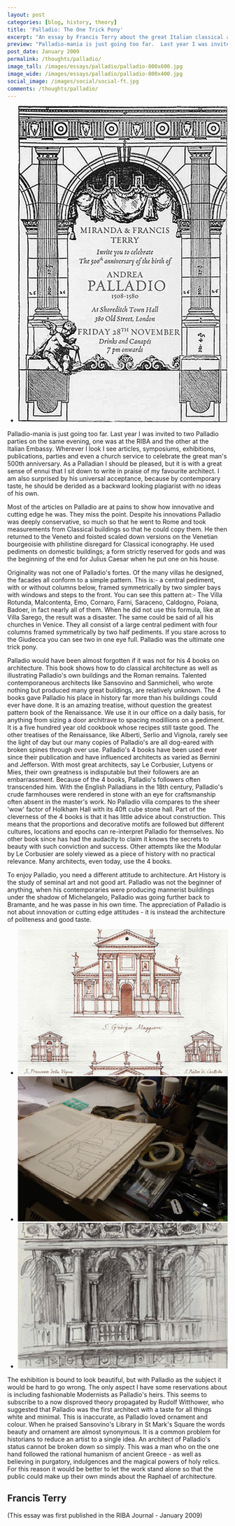 ```yaml
---
layout: post
categories: [blog, history, theory]
title: 'Palladio: The One Trick Pony'
excerpt: "An essay by Francis Terry about the great Italian classical architect Andrea Palladio discussing his achievements from the perspective of a modern designer"
preview: "Palladio-mania is just going too far.  Last year I was invited to two Palladio parties on the same evening, one was at the RIBA and the other at the Italian Embassy.  Wherever I look I see articles, symposiums, exhibitions, publications, parties and even a church service..."
post_date: January 2009
permalink: /thoughts/palladio/
image_tall: /images/essays/palladio/palladio-800x600.jpg
image_wide: /images/essays/palladio/palladio-800x400.jpg
social_image: /images/social/social-ft.jpg
comments: /thoughts/palladio/
---
```


<ul class="list">
<li class="third">
<a class="fancybox" rel="group" href="/images/essays/palladio/palladio-main.gif">
<img src="/images/essays/palladio/palladio-main.gif" alt="Palladio: The One Trick Pony by Francis Terry" />
</a>
</li>
</ul>

<p>
Palladio-mania is just going too far.  Last year I was invited to two Palladio parties on the same evening, one was at the RIBA and the other at the Italian Embassy.  Wherever I look I see articles, symposiums, exhibitions, publications, parties and even a church service to celebrate the great man's 500th anniversary.  As a Palladian I should be pleased, but it is with a great sense of ennui that I sit down to write in praise of my favourite architect.  I am also surprised by his universal acceptance, because by contemporary taste, he should be derided as a backward looking plagiarist with no ideas of his own.
</p><p>
Most of the articles on Palladio are at pains to show how innovative and cutting edge he was.  They miss the point.  Despite his innovations Palladio was deeply conservative, so much so that he went to Rome and took measurements from Classical buildings so that he could copy them.  He then returned to the Veneto and foisted scaled down versions on the Venetian bourgeoisie with philistine disregard for Classical iconography. He used pediments on domestic buildings; a form strictly reserved for gods and was the beginning of the end for Julius Caesar when he put one on his house.
</p><p>
Originality was not one of Palladio's fortes.  Of the many villas he designed, the facades all conform to a simple pattern. This is:- a central pediment, with or without columns below, framed symmetrically by two simpler bays with windows and steps to the front. You can see this pattern at:- The Villa Rotunda, Malcontenta, Emo, Cornaro, Farni, Saraceno, Caldogno, Poiana, Badoer, in fact nearly all of them. When he did not use this formula, like at Villa Sarego, the result was a disaster.  The same could be said of all his churches in Venice.  They all consist of a large central pediment with four columns framed symmetrically by two half pediments.  If you stare across to the Giudecca you can see two in one eye full.  Palladio was the ultimate one trick pony.
</p><p>
Palladio would have been almost forgotten if it was not for his 4 books on architecture.  This book shows how to do classical architecture as well as illustrating Palladio's own buildings and the Roman remains.  Talented contemporaneous architects like Sansovino and Sanmicheli, who wrote nothing but produced many great buildings, are relatively unknown.  The 4 books gave Palladio his place in history far more than his buildings could ever have done. It is an amazing treatise, without question the greatest pattern book of the Renaissance.  We use it in our office on a daily basis, for anything from sizing a door architrave to spacing modillions on a pediment.  It is a five hundred year old cookbook whose recipes still taste good.  The other treatises of the Renaissance, like Alberti, Serlio and Vignola, rarely see the light of day but our many copies of Palladio's are all dog-eared with broken spines through over use. Palladio's 4 books have been used ever since their publication and have influenced architects as varied as Bernini and Jefferson.  With most great architects, say Le Corbusier, Lutyens or Mies, their own greatness is indisputable but their followers are an embarrassment. Because of the 4 books, Palladio's followers often transcended him. With the English Palladians in the 18th century, Palladio's crude farmhouses were rendered in stone with an eye for craftsmanship often absent in the master's work.  No Palladio villa compares to the sheer 'wow' factor of Holkham Hall with its 40ft cube stone hall.  Part of the cleverness of the 4 books is that it has little advice about construction.  This means that the proportions and decorative motifs are followed but different cultures, locations and epochs can re-interpret Palladio for themselves.  No other book since has had the audacity to claim it knows the secrets to beauty with such conviction and success.  Other attempts like the Modular by Le Corbusier are solely viewed as a piece of history with no practical relevance.  Many architects, even today, use the 4 books.
</p><p>
To enjoy Palladio, you need a different attitude to architecture.   Art History is the study of seminal art and not good art. Palladio was not the beginner of anything, when his contemporaries were producing mannerist buildings under the shadow of Michelangelo, Palladio was going further back to Bramante, and he was passe in his own time. The appreciation of Palladio is not about innovation or cutting edge attitudes -  it is instead the architecture of politeness and good taste.
</p>

<ul class="list">
<li class="third">
<a class="fancybox" rel="group" href="/images/essays/palladio/palladio2.gif">
<img src="/images/essays/palladio/thumbs/palladio2.jpg" alt="Palladio: The One Trick Pony by Francis Terry" />
</a>
</li>
<li class="third">
<a class="fancybox" rel="group" href="/images/essays/palladio/palladio3.gif">
<img src="/images/essays/palladio/thumbs/palladio3.jpg" alt="Palladio: The One Trick Pony by Francis Terry" />
</a>
</li>
<li class="third">
<a class="fancybox" rel="group" href="/images/essays/palladio/palladio4.gif">
<img src="/images/essays/palladio/thumbs/palladio4.jpg" alt="Palladio: The One Trick Pony by Francis Terry" />
</a>
</li>
</ul>

<p>	 
The exhibition is bound to look beautiful, but with Palladio as the subject it would be hard to go wrong.  The only aspect I have some reservations about is including fashionable Modernists as Palladio's heirs.  This seems to subscribe to a now disproved theory propagated by Rudolf Witthower, who suggested that Palladio was the first architect with a taste for all things white and minimal.  This is inaccurate, as Palladio loved ornament and colour.  When he praised Sansovino's Library in St Mark's Square the words beauty and ornament are almost synonymous.  It is a common problem for historians to reduce an artist to a single idea.  An architect of Palladio's status cannot be broken down so simply. This was a man who on the one hand followed the rational humanism of ancient Greece - as well as believing in purgatory, indulgences and the magical powers of holy relics.  For this reason it would be better to let the work stand alone so that the public could make up their own minds about the Raphael of architecture. 
</p>

<h2>
Francis Terry
</h2>
<p>
(This essay was first published in the RIBA Journal - January 2009)
</p>